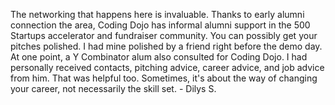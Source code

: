 The networking that happens here is invaluable. Thanks to early alumni
connection the area, Coding Dojo has informal alumni support in the 500
Startups accelerator and fundraiser community. You can possibly get your
pitches polished. I had mine polished by a friend right before the demo day.
At one point, a Y Combinator alum also consulted for Coding Dojo. I had
personally received contacts, pitching advice, career advice, and job advice
from him. That was helpful too. Sometimes, it's about the way of changing your
career, not necessarily the skill set. - Dilys S.

